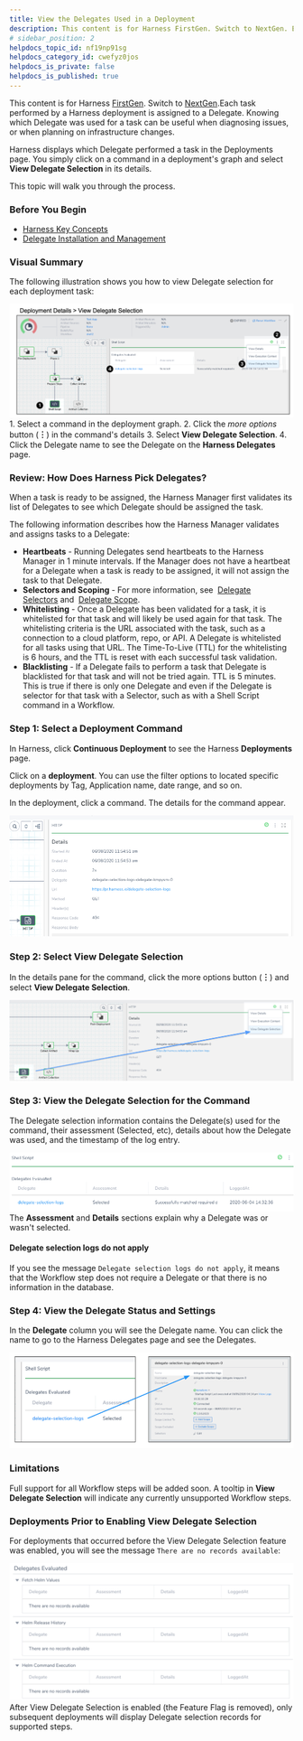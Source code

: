 ```yaml
---
title: View the Delegates Used in a Deployment
description: This content is for Harness FirstGen. Switch to NextGen. Each task performed by a Harness deployment is assigned to a Delegate. Knowing which Delegate was used for a task can be useful when diagnosin…
# sidebar_position: 2
helpdocs_topic_id: nf19np91sg
helpdocs_category_id: cwefyz0jos
helpdocs_is_private: false
helpdocs_is_published: true
---
```


This content is for Harness [FirstGen](/article/1fjmm4by22). Switch to [NextGen](/article/0slo2gklsy).Each task performed by a Harness deployment is assigned to a Delegate. Knowing which Delegate was used for a task can be useful when diagnosing issues, or when planning on infrastructure changes.

Harness displays which Delegate performed a task in the Deployments page. You simply click on a command in a deployment's graph and select **View Delegate Selection** in its details.

This topic will walk you through the process.

### Before You Begin

* [Harness Key Concepts](/article/4o7oqwih6h-harness-key-concepts)
* [Delegate Installation and Management](/article/h9tkwmkrm7-delegate-installation)

### Visual Summary

The following illustration shows you how to view Delegate selection for each deployment task:

![](./static/view-the-delegates-used-in-a-deployment-29.png)1. Select a command in the deployment graph.
2. Click the *more options* button (**︙**) in the command's details
3. Select **View Delegate Selection**.
4. Click the Delegate name to see the Delegate on the **Harness Delegates** page.

### Review: How Does Harness Pick Delegates?

When a task is ready to be assigned, the Harness Manager first validates its list of Delegates to see which Delegate should be assigned the task.

The following information describes how the Harness Manager validates and assigns tasks to a Delegate:

* **Heartbeats** - Running Delegates send heartbeats to the Harness Manager in 1 minute intervals. If the Manager does not have a heartbeat for a Delegate when a task is ready to be assigned, it will not assign the task to that Delegate.
* **Selectors and Scoping** - For more information, see  [Delegate Selectors](/article/h9tkwmkrm7-delegate-installation#delegate_selectors) and  [Delegate Scope](/article/h9tkwmkrm7-delegate-installation#delegate_scope).
* **Whitelisting** - Once a Delegate has been validated for a task, it is whitelisted for that task and will likely be used again for that task. The whitelisting criteria is the URL associated with the task, such as a connection to a cloud platform, repo, or API. A Delegate is whitelisted for all tasks using that URL. The Time-To-Live (TTL) for the whitelisting is 6 hours, and the TTL is reset with each successful task validation.
* **Blacklisting** - If a Delegate fails to perform a task that Delegate is blacklisted for that task and will not be tried again. TTL is 5 minutes. This is true if there is only one Delegate and even if the Delegate is selector for that task with a Selector, such as with a Shell Script command in a Workflow.

### Step 1: Select a Deployment Command

In Harness, click **Continuous Deployment** to see the Harness **Deployments** page.

Click on a **deployment**. You can use the filter options to located specific deployments by Tag, Application name, date range, and so on.

In the deployment, click a command. The details for the command appear.

![](./static/view-the-delegates-used-in-a-deployment-30.png)

### Step 2: Select View Delegate Selection

In the details pane for the command, click the more options button (**︙**) and select **View Delegate Selection**.

![](./static/view-the-delegates-used-in-a-deployment-31.png)

### Step 3: View the Delegate Selection for the Command

The Delegate selection information contains the Delegate(s) used for the command, their assessment (Selected, etc), details about how the Delegate was used, and the timestamp of the log entry.

![](./static/view-the-delegates-used-in-a-deployment-32.png)The **Assessment** and **Details** sections explain why a Delegate was or wasn't selected.

#### Delegate selection logs do not apply

If you see the message `Delegate selection logs do not apply`, it means that the Workflow step does not require a Delegate or that there is no information in the database.

### Step 4: View the Delegate Status and Settings

In the **Delegate** column you will see the Delegate name. You can click the name to go to the Harness Delegates page and see the Delegates.

![](./static/view-the-delegates-used-in-a-deployment-33.png)

### Limitations

Full support for all Workflow steps will be added soon. A tooltip in **View Delegate Selection** will indicate any currently unsupported Workflow steps.

### Deployments Prior to Enabling View Delegate Selection

For deployments that occurred before the View Delegate Selection feature was enabled, you will see the message `There are no records available`:

![](./static/view-the-delegates-used-in-a-deployment-34.png)After View Delegate Selection is enabled (the Feature Flag is removed), only subsequent deployments will display Delegate selection records for supported steps.

